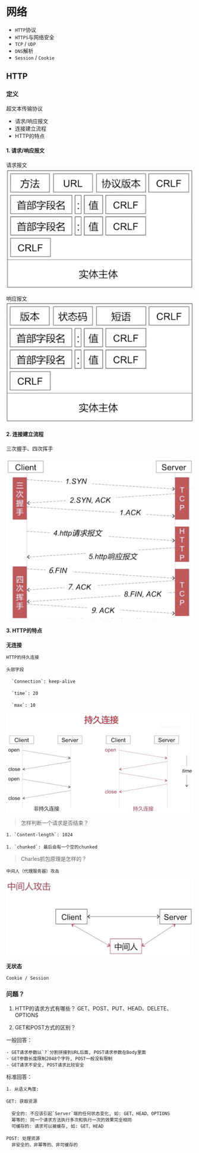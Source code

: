 # 网络

- `HTTP`协议
- `HTTPS`与网络安全
- `TCP` / `UDP`
- `DNS`解析
- `Session` / `Cookie`

## HTTP

### 定义

超文本传输协议
  
  - 请求/响应报文
  - 连接建立流程
  - HTTP的特点
  
#### 1. 请求/响应报文

  请求报文
    ![请求报文](https://github.com/Germtao/Objective-C-knowledge/blob/master/%E7%BD%91%E7%BB%9C%E7%9B%B8%E5%85%B3/Resource/%E8%AF%B7%E6%B1%82%E6%8A%A5%E6%96%87.png)
  
  响应报文
    ![响应报文](https://github.com/Germtao/Objective-C-knowledge/blob/master/%E7%BD%91%E7%BB%9C%E7%9B%B8%E5%85%B3/Resource/%E5%93%8D%E5%BA%94%E6%8A%A5%E6%96%87.png)

#### 2. 连接建立流程

  三次握手、四次挥手
  
  ![连接建立流程](https://github.com/Germtao/Objective-C-knowledge/blob/master/%E7%BD%91%E7%BB%9C%E7%9B%B8%E5%85%B3/Resource/HTTP%E5%BB%BA%E7%AB%8B%E8%BF%9E%E6%8E%A5%E6%B5%81%E7%A8%8B.png)

#### 3. HTTP的特点

  **无连接**
  
    HTTP的持久连接
    
    头部字段  
    
      `Connection`: keep-alive
      
      `time`: 20
      
      `max`: 10
    
  ![持久连接](https://github.com/Germtao/Objective-C-knowledge/blob/master/%E7%BD%91%E7%BB%9C%E7%9B%B8%E5%85%B3/Resource/%E6%8C%81%E4%B9%85%E8%BF%9E%E6%8E%A5.png)
  
  > 怎样判断一个请求是否结束？
  
    1. `Content-length`: 1024
  
    1. `chunked`: 最后会有一个空的chunked
  
  > Charles抓包原理是怎样的？
  
    中间人（代理服务器）攻击
  
  ![Charles抓包原理](https://github.com/Germtao/Objective-C-knowledge/blob/master/%E7%BD%91%E7%BB%9C%E7%9B%B8%E5%85%B3/Resource/Charles%E6%8A%93%E5%8C%85%E5%8E%9F%E7%90%86.png)
  
    
  **无状态**
  
    Cookie / Session

### 问题？

1. HTTP的请求方式有哪些？
    GET、POST、PUT、HEAD、DELETE、OPTIONS

2. GET和POST方式的区别？

  一般回答：
  
    - GET请求参数以`?`分割拼接到URL后面, POST请求参数在Body里面
    - GET参数长度限制2048个字符, POST一般没有限制
    - GET请求不安全, POST请求比较安全

  标准回答：
  
    1. 从语义角度:
  
    GET: 获取资源
    
      安全的: 不应该引起`Server`端的任何状态变化, 如: GET、HEAD、OPTIONS
      幂等的: 同一个请求方法执行多次和执行一次的效果完全相同
      可缓存的: 请求可以被缓存, 如: GET、HEAD
      
    POST: 处理资源
      非安全的、非幂等的、非可缓存的
      
      





